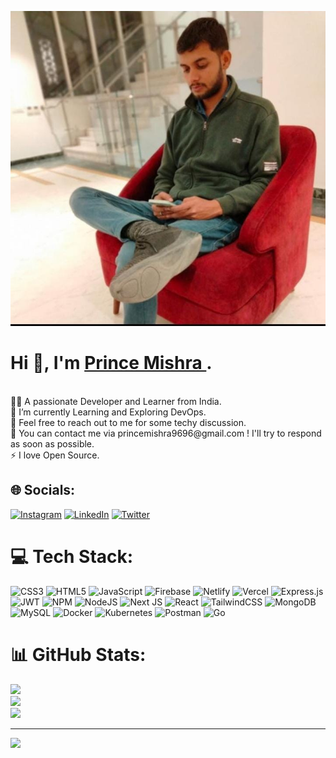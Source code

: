 ![prince Mishra](https://github.com/Aj-ninja007/portfolio/blob/main/princemishra12.jpeg)

<h1>Hi 👋, I'm <a target="blank" href="https://portfolio-13b734.spheron.app/"> Prince Mishra </a>.</h1><br>
👨‍💻 A passionate Developer and Learner from India.<br>
🌱  I’m currently Learning and Exploring DevOps.<br>
🤝 Feel free to reach out to me for some techy discussion.<br>
💬 You can contact me via princemishra9696@gmail.com ! I'll try to respond as soon as possible.<br>
⚡ I love Open Source.


## 🌐 Socials:
[![Instagram](https://img.shields.io/badge/Instagram-%23E4405F.svg?logo=Instagram&logoColor=white)](https://instagram.com/_chirag_varshney_/) 
[![LinkedIn](https://img.shields.io/badge/LinkedIn-%230077B5.svg?logo=linkedin&logoColor=white)](https://linkedin.com/in/chirag0002/) 
[![Twitter](https://img.shields.io/badge/Twitter-%231DA1F2.svg?logo=Twitter&logoColor=white)](https://twitter.com/ChiragV01) 

# 💻 Tech Stack:
![CSS3](https://img.shields.io/badge/css3-%231572B6.svg?style=plastic&logo=css3&logoColor=white) ![HTML5](https://img.shields.io/badge/html5-%23E34F26.svg?style=plastic&logo=html5&logoColor=white) ![JavaScript](https://img.shields.io/badge/javascript-%23323330.svg?style=plastic&logo=javascript&logoColor=%23F7DF1E) ![Firebase](https://img.shields.io/badge/firebase-%23039BE5.svg?style=plastic&logo=firebase) ![Netlify](https://img.shields.io/badge/netlify-%23000000.svg?style=plastic&logo=netlify&logoColor=#00C7B7) ![Vercel](https://img.shields.io/badge/vercel-%23000000.svg?style=plastic&logo=vercel&logoColor=white) ![Express.js](https://img.shields.io/badge/express.js-%23404d59.svg?style=plastic&logo=express&logoColor=%2361DAFB) ![JWT](https://img.shields.io/badge/JWT-black?style=plastic&logo=JSON%20web%20tokens) ![NPM](https://img.shields.io/badge/NPM-%23000000.svg?style=plastic&logo=npm&logoColor=white) ![NodeJS](https://img.shields.io/badge/node.js-6DA55F?style=plastic&logo=node.js&logoColor=white) ![Next JS](https://img.shields.io/badge/Next-black?style=plastic&logo=next.js&logoColor=white) ![React](https://img.shields.io/badge/react-%2320232a.svg?style=plastic&logo=react&logoColor=%2361DAFB) ![TailwindCSS](https://img.shields.io/badge/tailwindcss-%2338B2AC.svg?style=plastic&logo=tailwind-css&logoColor=white) ![MongoDB](https://img.shields.io/badge/MongoDB-%234ea94b.svg?style=plastic&logo=mongodb&logoColor=white) ![MySQL](https://img.shields.io/badge/mysql-%2300f.svg?style=plastic&logo=mysql&logoColor=white) ![Docker](https://img.shields.io/badge/docker-%230db7ed.svg?style=plastic&logo=docker&logoColor=white) ![Kubernetes](https://img.shields.io/badge/kubernetes-%23326ce5.svg?style=plastic&logo=kubernetes&logoColor=white) ![Postman](https://img.shields.io/badge/Postman-FF6C37?style=plastic&logo=postman&logoColor=white) ![Go](https://img.shields.io/badge/go-%2300ADD8.svg?style=plastic&logo=go&logoColor=white)
# 📊 GitHub Stats:
![](https://github-readme-stats.vercel.app/api?username=Chirag0002&theme=dark&hide_border=false&include_all_commits=true&count_private=true)<br/>
![](https://github-readme-streak-stats.herokuapp.com/?user=Chirag0002&theme=dark&hide_border=false)<br/>
![](https://github-readme-stats.vercel.app/api/top-langs/?username=Chirag0002&theme=dark&hide_border=false&include_all_commits=true&count_private=true&layout=compact)

---
[![](https://visitcount.itsvg.in/api?id=Chirag0002&icon=0&color=0)](https://visitcount.itsvg.in)
